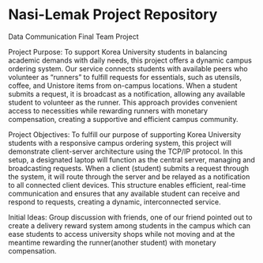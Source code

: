 # Nasi-Lemak Project Repository
Data Communication Final Team Project

Project Purpose:
To support Korea University students in balancing academic demands with daily needs, this project offers a dynamic campus ordering system. Our service connects students with available peers who volunteer as “runners” to fulfill requests for essentials, such as utensils, coffee, and Unistore items from on-campus locations. When a student submits a request, it is broadcast as a notification, allowing any available student to volunteer as the runner. This approach provides convenient access to necessities while rewarding runners with monetary compensation, creating a supportive and efficient campus community.

Project Objectives:
To fulfill our purpose of supporting Korea University students with a responsive campus ordering system, this project will demonstrate client-server architecture using the TCP/IP protocol. In this setup, a designated laptop will function as the central server, managing and broadcasting requests. When a client (student) submits a request through the system, it will route through the server and be relayed as a notification to all connected client devices. This structure enables efficient, real-time communication and ensures that any available student can receive and respond to requests, creating a dynamic, interconnected service.

Initial Ideas:
Group discussion with friends, one of our friend pointed out to create a delivery reward system among students in the campus which can ease students to access university shops while not moving and at the meantime rewarding the runner(another student) with monetary compensation.

